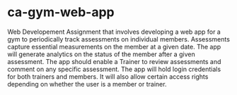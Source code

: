 # ca-gym-web-app
Web Developement Assignment that involves developing a web app for a gym to periodically track assessments on individual members. Assessments capture essential measurements on the member at a given date. The app will generate analytics on the status of the member after a given assessment. The app should enable a Trainer to review assessments and comment on any specific assessment. The app will hold login credentials for both trainers and members. It will also allow certain access rights depending on whether the user is a member or trainer.

